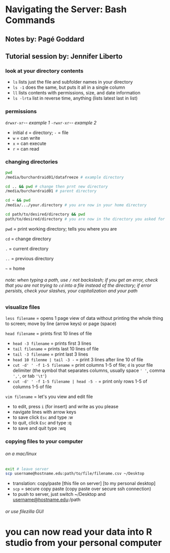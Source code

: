 # Navigating the Server: Bash Commands
## Notes by: Pagé Goddard
## Tutorial session by: Jennifer Liberto

### look at your directory contents
* `ls` lists just the file and subfolder names in your directory
* `ls -1` does the same, but puts it all in a single column
* `ll` lists contents with permissions, size, and date information
* `ls -lrta` list in reverse time, anything (lists latest last in list)

### permissions
`drwxr-xr`-- *example 1*
`-rwxr-xr`-- *example 2*

* initial `d` = directory; `-` = file
* `w` = can write
* `x` = can execute
* `r` = can read

### changing directories

```bash
pwd
/media/burchardraid01/datafreeze # example directory

cd .. && pwd # change then prnt new directory
/media/burchardraid01 # parent directory

cd ~ && pwd
/media/.../your.directory # you are now in your home directory

cd path/to/desired/directory && pwd
path/to/desired/directory # you are now in the directory you asked for
```

`pwd` = print working directory; tells you where you are

`cd` = change directory

`.` = current directory

`..` = previous directory

`~` = home

###### note: when typing a path, use `/` not backslash; if you get an error, check that you are not trying to `cd` into a file instead of the directory; if error persists, check your slashes, your capitalization and your path

### visualize files
`less filename` = opens 1 page view of data without printing the whole thing to screen; move by line (arrow keys) or page (space)

`head filename` = prints first 10 lines of file

* `head -3 filename` = prints first 3 lines
* `tail filename` = prints last 10 lines of file
* `tail -3 filename` = print last 3 lines
* `head 10 filenme | tail -3 -` = print 3 lines after line 10 of file
* `cut -d' ' -f 1-5 filename` = print columns 1-5 of file; `d` is your file delimiter (the symbol that separates columns, usually space `' '`, comma `','`, or tab `'\t'`)
* `cut -d' ' -f 1-5 filename | head -5 -` = print only rows 1-5 of columns 1-5 of file

`vim filename` = let's you view and edit file

* to edit, press `i` (for insert) and write as you please
* navigate lines with arrow keys
* to save click `Esc` and type :w
* to quit, click `Esc` and type :q
* to save and quit type :wq

### copying files to your computer

###### on a mac/linux

```bash
exit # leave server
scp username@hostname.edu:path/to/file/filename.csv ~/Desktop
```

* translation: copy/paste \[this file on server\] \[to my personal desktop\] 
* `scp` = secure copy paste (copy paste over secure ssh connection)
* to push to server, just switch ~/Desktop and username@hostname.edu:/path

###### or use filezilla GUI

# you can now read your data into R studio from your personal computer
